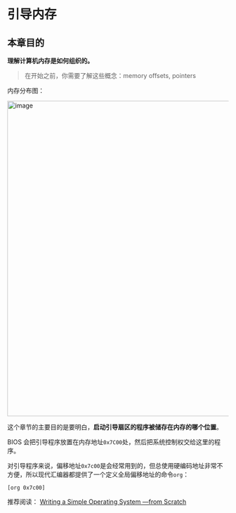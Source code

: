 # 引导内存

## 本章目的

**理解计算机内存是如何组织的。**

> 在开始之前，你需要了解这些概念：memory offsets, pointers

内存分布图：

<img width="718" alt="image" src="https://user-images.githubusercontent.com/92664048/166137281-8aade621-e695-43ea-8e54-e36a6251e166.png">

这个章节的主要目的是要明白，**启动引导扇区的程序被储存在内存的哪个位置**。

BIOS 会把引导程序放置在内存地址`0x7C00`处，然后把系统控制权交给这里的程序。


对引导程序来说，偏移地址`0x7c00`是会经常用到的，但总使用硬编码地址非常不方便，所以现代汇编器都提供了一个定义全局偏移地址的命令`org`：

```
[org 0x7c00]
```


推荐阅读：
[Writing a Simple Operating System —from Scratch](https://www.cs.bham.ac.uk/~exr/lectures/opsys/10_11/lectures/os-dev.pdf)
